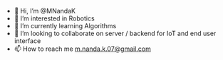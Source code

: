- 👋 Hi, I’m @MNandaK
- 👀 I’m interested in Robotics
- 🌱 I’m currently learning Algorithms
- 💞️ I’m looking to collaborate on server / backend for IoT and end user interface
- 📫 How to reach me m.nanda.k.07@gmail.com

<!---
MNandaK/MNandaK is a ✨ special ✨ repository because its `README.md` (this file) appears on your GitHub profile.
You can click the Preview link to take a look at your changes.
--->
